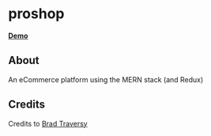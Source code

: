# proshop
<strong>[Demo](https://proshop-app-wt854.herokuapp.com/)</strong>

## About
An eCommerce platform using the MERN stack (and Redux)

## Credits
Credits to [Brad Traversy](https://www.udemy.com/course/mern-ecommerce)

